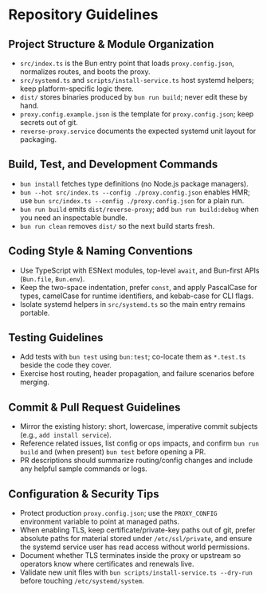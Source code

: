 # Repository Guidelines

## Project Structure & Module Organization
- `src/index.ts` is the Bun entry point that loads `proxy.config.json`, normalizes routes, and boots the proxy.
- `src/systemd.ts` and `scripts/install-service.ts` host systemd helpers; keep platform-specific logic there.
- `dist/` stores binaries produced by `bun run build`; never edit these by hand.
- `proxy.config.example.json` is the template for `proxy.config.json`; keep secrets out of git.
- `reverse-proxy.service` documents the expected systemd unit layout for packaging.

## Build, Test, and Development Commands
- `bun install` fetches type definitions (no Node.js package managers).
- `bun --hot src/index.ts --config ./proxy.config.json` enables HMR; use `bun src/index.ts --config ./proxy.config.json` for a plain run.
- `bun run build` emits `dist/reverse-proxy`; add `bun run build:debug` when you need an inspectable bundle.
- `bun run clean` removes `dist/` so the next build starts fresh.

## Coding Style & Naming Conventions
- Use TypeScript with ESNext modules, top-level `await`, and Bun-first APIs (`Bun.file`, `Bun.env`).
- Keep the two-space indentation, prefer `const`, and apply PascalCase for types, camelCase for runtime identifiers, and kebab-case for CLI flags.
- Isolate systemd helpers in `src/systemd.ts` so the main entry remains portable.

## Testing Guidelines
- Add tests with `bun test` using `bun:test`; co-locate them as `*.test.ts` beside the code they cover.
- Exercise host routing, header propagation, and failure scenarios before merging.

## Commit & Pull Request Guidelines
- Mirror the existing history: short, lowercase, imperative commit subjects (e.g., `add install service`).
- Reference related issues, list config or ops impacts, and confirm `bun run build` and (when present) `bun test` before opening a PR.
- PR descriptions should summarize routing/config changes and include any helpful sample commands or logs.

## Configuration & Security Tips
- Protect production `proxy.config.json`; use the `PROXY_CONFIG` environment variable to point at managed paths.
- When enabling TLS, keep certificate/private-key paths out of git, prefer absolute paths for material stored under `/etc/ssl/private`, and ensure the systemd service user has read access without world permissions.
- Document whether TLS terminates inside the proxy or upstream so operators know where certificates and renewals live.
- Validate new unit files with `bun scripts/install-service.ts --dry-run` before touching `/etc/systemd/system`.
